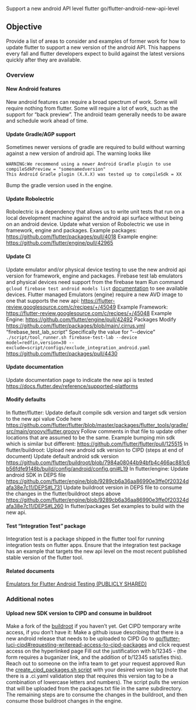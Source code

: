 Support a new android API level flutter
go/flutter-android-new-api-level

## Objective
Provide a list of areas to consider and examples of former work for how to update flutter to support a new version of the android API. This happens every fall and flutter developers expect to build against the latest versions quickly after they are available.
### Overview
#### New Android features
New android features can require a broad spectrum of work. Some will require nothing from flutter. Some will require a lot of work, such as the support for “back preview”. The android team generally needs to be aware and schedule work ahead of time.
#### Update Gradle/AGP support
Sometimes newer versions of gradle are required to build without warning against a new version of android api. The warning looks like
```
WARNING:We recommend using a newer Android Gradle plugin to use compileSdkPreview = "somenamedversion"
This Android Gradle plugin (X.X.X) was tested up to compileSdk = XX
```
Bump the gradle version used in the engine.


#### Update Robolectric
Robolectric is a dependency that allows us to write unit tests that run on a local development machine against the android api surface without being on an android device.
Update what version of Robolectric we use in framework, engine and packages.
Example packages: https://github.com/flutter/packages/pull/4018
Example engine: https://github.com/flutter/engine/pull/42965


#### Update CI

Update emulator and/or physical device testing to use the new android api version for framework, engine and packages.
Firebase test lab emulators and physical devices need support from the firebase team
Run command `gcloud firebase test android models list` [documentation](https://firebase.google.com/docs/test-lab/android/available-testing-devices) to see available devices.
Flutter managed Emulators (engine) require a new AVD image to one that supports the new api: https://flutter-review.googlesource.com/c/recipes/+/45049
Example Framework: https://flutter-review.googlesource.com/c/recipes/+/45048
Example Engine: https://github.com/flutter/engine/pull/42492
Packages
Modify https://github.com/flutter/packages/blob/main/.cirrus.yml “firebase_test_lab_script”
Specifically the value for “--device” `./script/tool_runner.sh firebase-test-lab --device model=redfin,version=30 --exclude=script/configs/exclude_integration_android.yaml`
https://github.com/flutter/packages/pull/4430
#### Update documentation
Update documentation page to indicate the new api is tested
https://docs.flutter.dev/reference/supported-platforms
#### Modify defaults
In flutter/flutter:
Update default compile sdk version and target sdk version to the new api value
Code here https://github.com/flutter/flutter/blob/master/packages/flutter_tools/gradle/src/main/groovy/flutter.groovy
Follow comments in that file to update other locations that are assumed to be the same.
Example bumping min sdk which is similar but different: https://github.com/flutter/flutter/pull/125515
In flutter/buildroot:
Upload new android sdk version to CIPD (steps at end of document)
Update default android sdk version
https://github.com/flutter/buildroot/blob/7984a08044b94bfb4c466ac881c6b56fdfe9148b/build/config/android/config.gni#L19
In flutter/engine:
Update android SDK in DEPS file
https://github.com/flutter/engine/blob/9289cb6a36aa86990e3ffe0f20324dafa38e7c11/DEPS#L731
Update buildroot version in DEPS file to consume the changes in the flutter/buildroot steps above
https://github.com/flutter/engine/blob/9289cb6a36aa86990e3ffe0f20324dafa38e7c11/DEPS#L260
In flutter/packages
Set examples to build with the new api.
#### Test “Integration Test” package
Integration test is a package shipped in the flutter tool for running integration tests on flutter apps. Ensure that the integration test package has an example that targets the new api level on the most recent published stable version of the flutter tool.

#### Related documents
[Emulators for Flutter Android Testing (PUBLICLY SHARED)](https://docs.google.com/document/d/10wYUcLcSTF4Epg2EUGoBqOkkOe4zxKHvYKjXFZAOgGs/edit?resourcekey=0-pltjPvEtVezXDADMbUwFHQ)

### Additional notes
#### Upload new SDK version to CIPD and consume in buildroot

Make a fork of the [buildroot](https://github.com/flutter/buildroot) if you haven’t yet.
Get CIPD temporary write access, if you don’t have it:
Make a github issue describing that there is a new android release that needs to be uploaded to CIPD
 Go to [go/flutter-luci-cipd#requesting-writeread-access-to-cipd-packages](http://goto.google.com/flutter-luci-cipd#requesting-writeread-access-to-cipd-packages) and click request access on the hyperlinked page
Fill out the justification with b/12345 - <your GitHub issue> (the form requires a buganizer link, and the addition of b/12345 satisfies this).
Reach out to someone on the infra team to get your request approved
Run the [create_cipd_packages.sh script](https://github.com/flutter/engine/blob/a2adaa39a2c35d1ab23394d550c9a7e50fe41fe9/tools/android_sdk/create_cipd_packages.sh) with your desired version tag (note that there is a .ci.yaml validation step that requires this version tag to be a combination of lowercase letters and numbers). The script pulls the version that will be uploaded from the packages.txt file in the same subdirectory.
The remaining steps are to consume the changes in the buildroot, and then consume those buildroot changes in the engine.